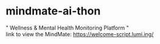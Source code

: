 # mindmate-ai-thon
" Wellness &amp; Mental Health Monitoring Platform "<br>
link to view the MindMate: https://welcome-script.lumi.ing/
